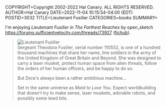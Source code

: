 COPYRIGHT=Copyright 2002-2022 Hal Canary. ALL RIGHTS RESERVED.
AUTHOR=Hal Canary
DATE=2022-11-04 10:15:54-04:00 (EDT)
POSTID=3032
TITLE=Lieutenant Fusilier
CATEGORIES=books
SUMMARY=

I'm enjoying _Lieutenant Fusilier in The Farthest Reaches_ by open\_sketch
<https://forums.sufficientvelocity.com/threads/73927>
([fichub](https://fichub.net/legacy/epub_export?q=https://forums.sufficientvelocity.com/threads/73927)).

>   ![Lieutenant Fusilier](https://halcanary.org/images/Lieutenant_Fusilier.jpg)  
>   Sergeant Theodora Fusilier, serial number 110552, is one of a hundred
>   thousand machines that share her name, line soldiers in the army of the
>   United Kingdom of Great Britain and Beyond. She was designed to carry a
>   laser musket, protect human space from alien threats, follow the orders of
>   her human officers, and be happy to do so.
>
>   But Dora's always been a rather ambitious machine…
>
>   Set in the same universe as _Maid to Love You_. Expect worldbuilding that
>   doesn't try to make sense, laser muskets, adorable robots, and possibly
>   some lewd bits.
